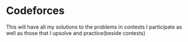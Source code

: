 # Codeforces
This will have all my solutions to the problems in contests I participate as well as those that I upsolve and practice(beside contests)

